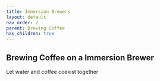 ```yaml
---
title: Immersion Brewers
layout: default
nav_order: 2
parent: Brewing Coffee
has_children: true
---
```


## Brewing Coffee on a Immersion Brewer
Let water and coffee coexist together
